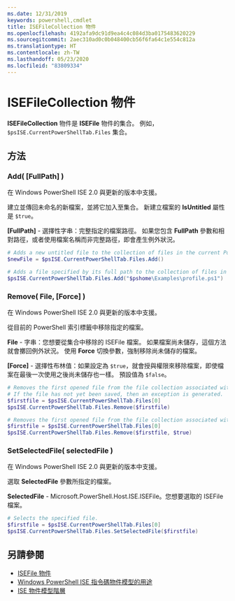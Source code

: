 ```yaml
---
ms.date: 12/31/2019
keywords: powershell,cmdlet
title: ISEFileCollection 物件
ms.openlocfilehash: 4192afa9dc91d9ea4c4c084d3ba0175483620229
ms.sourcegitcommit: 2aec310ad0c0b048400cb56f6fa64c1e554c812a
ms.translationtype: HT
ms.contentlocale: zh-TW
ms.lasthandoff: 05/23/2020
ms.locfileid: "83809334"
---
```

# <a name="the-isefilecollection-object"></a>ISEFileCollection 物件

**ISEFileCollection** 物件是 **ISEFile** 物件的集合。 例如，`$psISE.CurrentPowerShellTab.Files` 集合。

## <a name="methods"></a>方法

### <a name="add-fullpath-"></a>Add\( \[FullPath\] \)

在 Windows PowerShell ISE 2.0 與更新的版本中支援。

建立並傳回未命名的新檔案，並將它加入至集合。 新建立檔案的 **IsUntitled** 屬性是 `$true`。

**\[FullPath\]** - 選擇性字串：完整指定的檔案路徑。 如果您包含 **FullPath** 參數和相對路徑，或者使用檔案名稱而非完整路徑，即會產生例外狀況。

```powershell
# Adds a new untitled file to the collection of files in the current PowerShell tab.
$newFile = $psISE.CurrentPowerShellTab.Files.Add()

# Adds a file specified by its full path to the collection of files in the current PowerShell tab.
$psISE.CurrentPowerShellTab.Files.Add("$pshome\Examples\profile.ps1")
```

### <a name="remove-file-force-"></a>Remove\( File, \[Force\] \)

在 Windows PowerShell ISE 2.0 與更新的版本中支援。

從目前的 PowerShell 索引標籤中移除指定的檔案。

**File** - 字串：您想要從集合中移除的 ISEFile 檔案。 如果檔案尚未儲存，這個方法就會擲回例外狀況。 使用 **Force** 切換參數，強制移除尚未儲存的檔案。

**\[Force\]** - 選擇性布林值：如果設定為 `$true`，就會授與權限來移除檔案，即使檔案在最後一次使用之後尚未儲存也一樣。 預設值為 `$false`。

```powershell
# Removes the first opened file from the file collection associated with the current PowerShell tab.
# If the file has not yet been saved, then an exception is generated.
$firstfile = $psISE.CurrentPowerShellTab.Files[0]
$psISE.CurrentPowerShellTab.Files.Remove($firstfile)

# Removes the first opened file from the file collection associated with the current PowerShell tab, even if it has not been saved.
$firstfile = $psISE.CurrentPowerShellTab.Files[0]
$psISE.CurrentPowerShellTab.Files.Remove($firstfile, $true)
```

### <a name="setselectedfile-selectedfile-"></a>SetSelectedFile\( selectedFile \)

在 Windows PowerShell ISE 2.0 與更新的版本中支援。

選取 **SelectedFile** 參數所指定的檔案。

**SelectedFile** - Microsoft.PowerShell.Host.ISE.ISEFile。您想要選取的 ISEFile 檔案。

```powershell
# Selects the specified file.
$firstfile = $psISE.CurrentPowerShellTab.Files[0]
$psISE.CurrentPowerShellTab.Files.SetSelectedFile($firstfile)
```

## <a name="see-also"></a>另請參閱

- [ISEFile 物件](The-ISEFile-Object.md)
- [Windows PowerShell ISE 指令碼物件模型的用途](Purpose-of-the-Windows-PowerShell-ISE-Scripting-Object-Model.md)
- [ISE 物件模型階層](The-ISE-Object-Model-Hierarchy.md)
